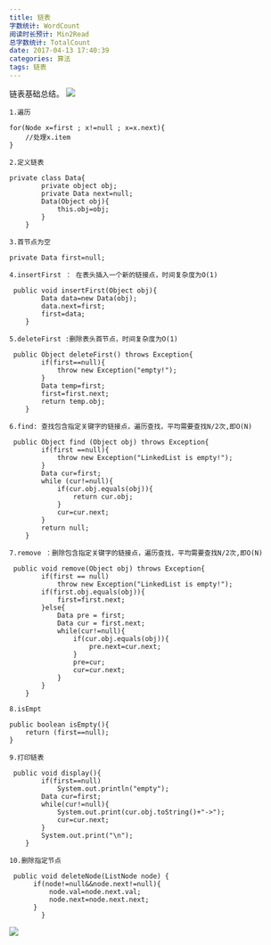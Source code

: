 ```yaml
---
title: 链表
字数统计: WordCount
阅读时长预计: Min2Read
总字数统计: TotalCount
date: 2017-04-13 17:40:39
categories: 算法
tags: 链表
---
```

链表基础总结。
![](http://cdn01.wallconvert.com/_media/wp_400x250/1/5/41881.jpg)
<!--more-->

``
1.遍历
``
```
for(Node x=first ; x!=null ; x=x.next){
	//处理x.item
}
```

``
2.定义链表
``
```
private class Data{
    	private object obj;
    	private Data next=null;
    	Data(Object obj){
    		this.obj=obj;
    	} 
    }
```

``
3.首节点为空
``
```
private Data first=null;
```

``
4.insertFirst ： 在表头插入一个新的链接点，时间复杂度为O(1)
``
```
 public void insertFirst(Object obj){
    	Data data=new Data(obj);
    	data.next=first;
    	first=data;
    }
```

``
5.deleteFirst :删除表头首节点，时间复杂度为O(1)
``
```
 public Object deleteFirst() throws Exception{
    	if(first==null){
    		throw new Exception("empty!");
    	}
    	Data temp=first;
    	first=first.next;
    	return temp.obj;
    }
```


``
6.find: 查找包含指定关键字的链接点，遍历查找，平均需要查找N/2次,即O(N)
``
```
 public Object find (Object obj) throws Exception{
    	if(first ==null){
    		throw new Exception("LinkedList is empty!");
    	}
    	Data cur=first;
    	while (cur!=null){
    		if(cur.obj.equals(obj)){
    			return cur.obj;
    		}
    		cur=cur.next;
    	}
    	return null;
    }
```

``
7.remove ：删除包含指定关键字的链接点，遍历查找，平均需要查找N/2次,即O(N)
``
```
 public void remove(Object obj) throws Exception{
    	if(first == null)
    		throw new Exception("LinkedList is empty!");
    	if(first.obj.equals(obj)){
    		first=first.next;
    	}else{
    		Data pre = first;
    		Data cur = first.next;
    		while(cur!=null){
    			if(cur.obj.equals(obj)){
    				pre.next=cur.next;
    			}
    			pre=cur;
    			cur=cur.next;
    		}
    	}
    }
```

``
8.isEmpt
``
```
public boolean isEmpty(){
	return (first==null);
}
```

``
9.打印链表
``
```
 public void display(){
    	if(first==null)
    		System.out.println("empty");
    	Data cur=first;
    	while(cur!=null){
    		System.out.print(cur.obj.toString()+"->");
    		cur=cur.next;
    	}
    	System.out.print("\n");
    }
```

``
10.删除指定节点
``
```
 public void deleteNode(ListNode node) {
      if(node!=null&&node.next!=null){
          node.val=node.next.val;
          node.next=node.next.next;
      }
        }
```


![](http://cdn01.wallconvert.com/_media/wp_400x250/1/3/20606.jpg)